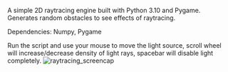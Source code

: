 A simple 2D raytracing engine built with Python 3.10 and Pygame. Generates random obstacles to see effects of raytracing. 

Dependencies:
Numpy,
Pygame

Run the script and use your mouse to move the light source, scroll wheel will increase/decrease density of light rays, spacebar will disable light completely.
![raytracing_screencap](https://user-images.githubusercontent.com/22269771/196085044-f1bd097f-2725-41be-bb6b-c5557b13de0d.jpg)
